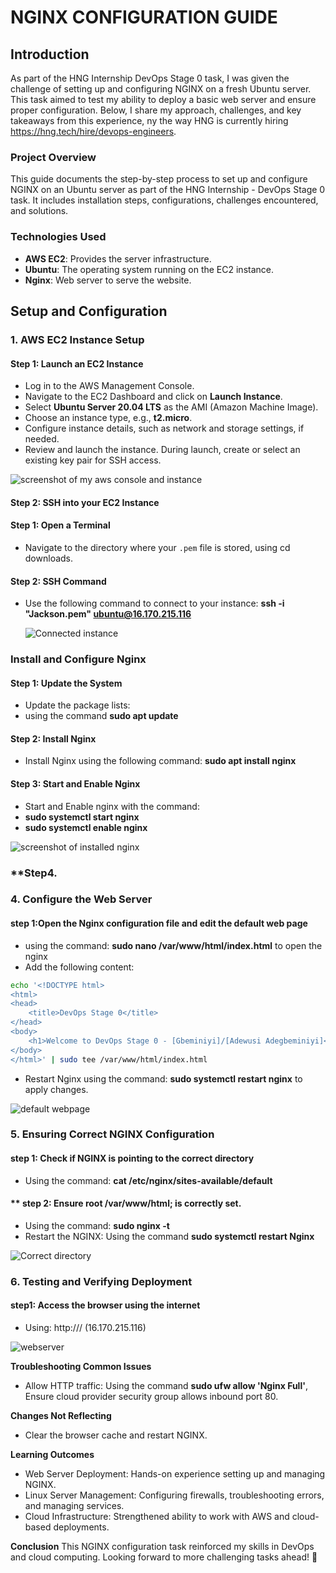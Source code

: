  # **NGINX CONFIGURATION GUIDE**

## **Introduction**
As part of the HNG Internship DevOps Stage 0 task, I was given the challenge of setting up and configuring NGINX on a fresh Ubuntu server. This task aimed to test my ability to deploy a basic web server and ensure proper configuration. Below, I share my approach, challenges, and key takeaways from this experience, ny the way HNG is currently hiring https://hng.tech/hire/devops-engineers.

### **Project Overview**
This guide documents the step-by-step process to set up and configure NGINX on an Ubuntu server as part of the HNG Internship - DevOps Stage 0 task. It includes installation steps, configurations, challenges encountered, and solutions.

### **Technologies Used**
- **AWS EC2**: Provides the server infrastructure.
- **Ubuntu**: The operating system running on the EC2 instance.
- **Nginx**: Web server to serve the website.


## **Setup and Configuration**

### **1. AWS EC2 Instance Setup**

#### **Step 1: Launch an EC2 Instance**
- Log in to the AWS Management Console.
- Navigate to the EC2 Dashboard and click on **Launch Instance**.
- Select **Ubuntu Server 20.04 LTS** as the AMI (Amazon Machine Image).
- Choose an instance type, e.g., **t2.micro**.
- Configure instance details, such as network and storage settings, if needed.
- Review and launch the instance. During launch, create or select an existing key pair for SSH access.

![screenshot of my aws console and instance](./img/Screenshot%202025-01-31%20122829.jpg)

#### **Step 2: SSH into your EC2 Instance**

#### **Step 1: Open a Terminal**
- Navigate to the directory where your `.pem` file is stored, using cd downloads.


#### **Step 2: SSH Command**
- Use the following command to connect to your instance:  **ssh -i "Jackson.pem" ubuntu@16.170.215.116**


  ![Connected instance](./img/SSHINTOINSTNACE1.jpg)


###  **Install and Configure Nginx**

#### **Step 1: Update the System**
- Update the package lists:
- using the command **sudo apt update**

#### **Step 2: Install Ngin**x
- Install Nginx using the following command: **sudo apt install nginx**

#### **Step 3: Start and Enable Nginx**
- Start and Enable nginx with the command:
- **sudo systemctl start nginx**
- **sudo systemctl enable nginx**

![screenshot of installed nginx](./img/Installnginx.jpg)

### **Step4. 

### **4. Configure the Web Server**

#### **step 1:Open the Nginx configuration file and edit the default web page**
- using the command: **sudo nano /var/www/html/index.html** to open the nginx
- Add the following content:
```bash
echo '<!DOCTYPE html>
<html>
<head>
    <title>DevOps Stage 0</title>
</head>
<body>
    <h1>Welcome to DevOps Stage 0 - [Gbeminiyi]/[Adewusi Adegbeminiyi]</h1>
</body>
</html>' | sudo tee /var/www/html/index.html
```

- Restart Nginx using the command: **sudo systemctl restart nginx** to apply changes.

![default webpage](./img/HTML%20page.jpg)

### **5.  Ensuring Correct NGINX Configuration**

#### **step 1: Check if NGINX is pointing to the correct directory**

- Using the command: **cat /etc/nginx/sites-available/default**
 
 #### ** step 2: Ensure root /var/www/html; is correctly set.
 - Using the command: **sudo nginx -t**
 - Restart the NGINX: Using the command **sudo systemctl restart Nginx**

 ![Correct directory](./img/Listen.jpg)

### **6.  Testing and Verifying Deployment**

#### **step1: Access the browser using the internet**
- Using: http://<your-server-ip>/ (16.170.215.116)
 
 ![webserver](./img/loadingweb.jpg)

 **Troubleshooting Common Issues**
 - Allow HTTP traffic: Using the command **sudo ufw allow 'Nginx Full'**, Ensure cloud provider security group allows inbound port 80.


 **Changes Not Reflecting**
 - Clear the browser cache and restart NGINX.

 **Learning Outcomes**
 - Web Server Deployment: Hands-on experience setting up and managing NGINX.
 - Linux Server Management: Configuring firewalls, troubleshooting errors, and managing services.
 - Cloud Infrastructure: Strengthened ability to work with AWS and cloud-based deployments.

 **Conclusion**
 This NGINX configuration task reinforced my skills in DevOps and cloud computing. Looking forward to more challenging tasks ahead! 🚀
